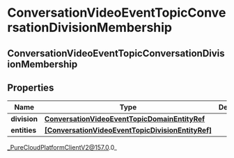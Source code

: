# ConversationVideoEventTopicConversationDivisionMembership

## ConversationVideoEventTopicConversationDivisionMembership

## Properties

|Name | Type | Description | Notes|
|------------ | ------------- | ------------- | -------------|
| **division** | [**ConversationVideoEventTopicDomainEntityRef**](ConversationVideoEventTopicDomainEntityRef) |  | [optional] |
| **entities** | [**[ConversationVideoEventTopicDivisionEntityRef]**](ConversationVideoEventTopicDivisionEntityRef) |  | [optional] |



_PureCloudPlatformClientV2@157.0.0_
